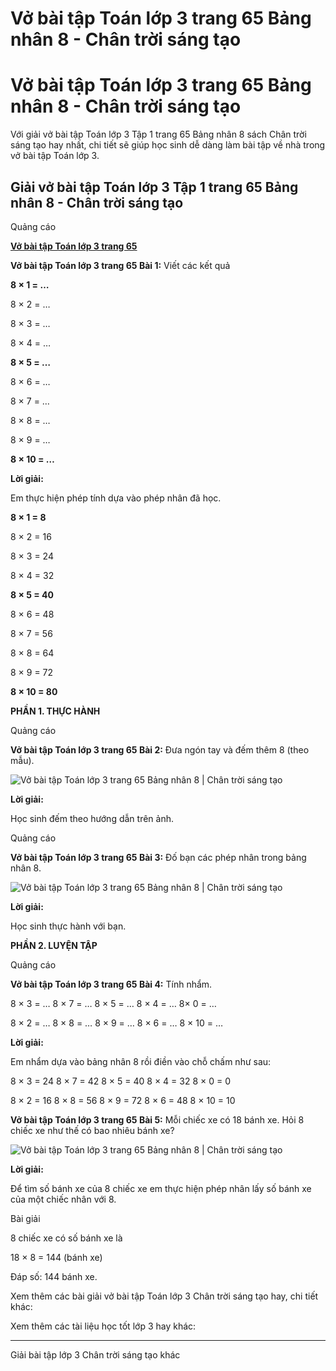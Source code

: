 # Vở bài tập Toán lớp 3 trang 65 Bảng nhân 8 - Chân trời sáng tạo

# Vở bài tập Toán lớp 3 trang 65 Bảng nhân 8 - Chân trời sáng tạo

Với giải vở bài tập Toán lớp 3 Tập 1 trang 65 Bảng nhân 8 sách Chân trời sáng tạo hay nhất, chi tiết sẽ giúp học sinh dễ dàng làm bài tập về nhà trong vở bài tập Toán lớp 3.

## Giải vở bài tập Toán lớp 3 Tập 1 trang 65 Bảng nhân 8 - Chân trời sáng tạo

Quảng cáo

[**Vở bài tập Toán lớp 3 trang 65**](https://vietjack.com/vbt-toan-3-ct/vbt-toan-lop-3-trang-65-tap-1.jsp)

**Vở bài tập Toán lớp 3 trang 65 Bài 1:** Viết các kết quả

**8 × 1 = …**

8 × 2 = …

8 × 3 = …

8 × 4 = …

**8 × 5 = …**

8 × 6 = …

8 × 7 = …

8 × 8 = …

8 × 9 = …

**8 × 10 = …**

**Lời giải:**

Em thực hiện phép tính dựa vào phép nhân đã học.

**8 × 1 = 8**

8 × 2 = 16

8 × 3 = 24

8 × 4 = 32

**8 × 5 = 40**

8 × 6 = 48

8 × 7 = 56

8 × 8 = 64

8 × 9 = 72

**8 × 10 = 80**

**PHẦN 1. THỰC HÀNH**

Quảng cáo

**Vở bài tập Toán lớp 3 trang 65 Bài 2:** Đưa ngón tay và đếm thêm 8 (theo mẫu).

![Vở bài tập Toán lớp 3 trang 65 Bảng nhân 8 | Chân trời sáng tạo](https://vietjack.com/vbt-toan-3-ct/images/bang-nhan-8.PNG)

**Lời giải:**

Học sinh đếm theo hướng dẫn trên ảnh.

Quảng cáo

**Vở bài tập Toán lớp 3 trang 65 Bài 3:** Đố bạn các phép nhân trong bảng nhân 8.

![Vở bài tập Toán lớp 3 trang 65 Bảng nhân 8 | Chân trời sáng tạo](https://vietjack.com/vbt-toan-3-ct/images/bang-nhan-8-1.PNG)

**Lời giải:**

Học sinh thực hành với bạn.

**PHẦN 2. LUYỆN TẬP**

Quảng cáo

**Vở bài tập Toán lớp 3 trang 65 Bài 4:** Tính nhẩm.

8 × 3 = … 8 × 7 = … 8 × 5 = … 8 × 4 = … 8× 0 = …

8 × 2 = … 8 × 8 = … 8 × 9 = … 8 × 6 = … 8 × 10 = …

**Lời giải:**

Em nhẩm dựa vào bảng nhân 8 rồi điền vào chỗ chấm như sau: 

8 × 3 = 24 8 × 7 = 42 8 × 5 = 40 8 × 4 = 32 8 × 0 = 0

8 × 2 = 16 8 × 8 = 56 8 × 9 = 72 8 × 6 = 48 8 × 10 = 10

**Vở bài tập Toán lớp 3 trang 65 Bài 5:** Mỗi chiếc xe có 18 bánh xe. Hỏi 8 chiếc xe như thế có bao nhiêu bánh xe?

![Vở bài tập Toán lớp 3 trang 65 Bảng nhân 8 | Chân trời sáng tạo](https://vietjack.com/vbt-toan-3-ct/images/bang-nhan-8-2.PNG)

**Lời giải:**

Để tìm số bánh xe của 8 chiếc xe em thực hiện phép nhân lấy số bánh xe của một chiếc nhân với 8.

Bài giải

8 chiếc xe có số bánh xe là

18 × 8 = 144 (bánh xe)

Đáp số: 144 bánh xe.

Xem thêm các bài giải vở bài tập Toán lớp 3 Chân trời sáng tạo hay, chi tiết khác:

Xem thêm các tài liệu học tốt lớp 3 hay khác:

* * *

Giải bài tập lớp 3 Chân trời sáng tạo khác
